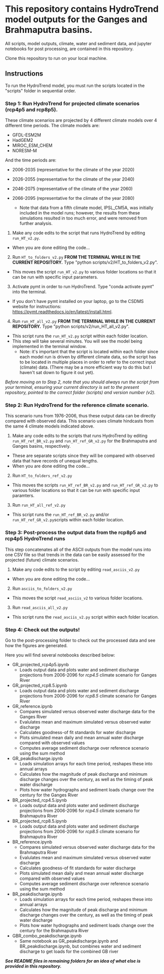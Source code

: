 # This repository contains HydroTrend model outputs for the Ganges and Brahmaputra basins.

All scripts, model outputs, climate, water and sediment data, and jupyter notebooks for post processing, are contained in this repository.

Clone this repository to run on your local machine.

## Instructions
To run the HydroTrend model, you must run the scripts located in the "scripts" folder in sequential order.

### Step 1: Run HydroTrend for projected climate scenarios (rcp4p5 and rcp8p5).
These climate scenarios are projected by 4 different climate models over 4 different time periods. The climate models are:
- GFDL-ESM2M
- HadGEM2
- MIROC_ESM_CHEM
- NORESM-M

And the time periods are:
- 2006-2035 (representative for the climate of the year 2020)
- 2026-2055 (representative for the climate of the year 2040)
- 2046-2075 (representative of the climate of the year 2060)
- 2066-2095 (representative for the climate of the year 2080)

  - Note that data from a fifth climate model, IPSL_CM5A, was initially included in the model runs; however, the results from these simulations resulted in too much error, and were removed from further analysis.

1. Make any code edits to the script that runs HydroTrend by editing `run_HT_v2.py`.
- When you are done editing the code...
2. Run `HT_to_folders_v2.py` **FROM THE TERMINAL WHILE IN THE CURRENT REPOSITORY.** Type "python scripts/v2/HT_to_folders_v2.py".
- This moves the script `run_HT_v2.py` to various folder locations so that it can be run with specific input parameters.
3. Activate pymt in order to run HydroTrend. Type "conda activate pymt" into the terminal.
- If you don't have pymt installed on your laptop, go to the CSDMS website for instructions: https://pymt.readthedocs.io/en/latest/install.html.
4. Run `run_HT_all_v2.py` **FROM THE TERMINAL WHILE IN THE CURRENT REPOSITORY.** Type "python scripts/v2/run_HT_all_v2.py".
- This script runs the `run_HT_v2.py` script within each folder location.
- This step will take several minutes. You will see the model being implemented in the terminal window.
    - Note: it's important that the script is located within each folder since each model run is driven by different climate data, so the script has to be located in multiple places in order to refer to the correct input (climate) data. (There may be a more efficient way to do this but I haven't sat down to figure it out yet).

*Before moving on to Step 2, note that you should always run the script from your terminal, ensuring your current directory is set to the present repository, pointed to the correct folder (scripts) and version number (v2).*

### Step 2: Run HydroTrend for the reference climate scenario.
This scenario runs from 1976-2006, thus these output data can be directly compared with observed data. This scenario uses climate hindcasts from the same 4 climate models indicated above.
1. Make any code edits to the scripts that runs HydroTrend by editing `run_HT_ref_BR_v2.py` and `run_HT_ref_GR_v2.py` for the Brahmaputra and Ganges basins, respectively.
- These are separate scripts since they will be compared with observed data that have records of unequal lengths.
- When you are done editing the code...
2. Run `HT_to_folders_ref_v2.py`
- This moves the scripts `run_HT_ref_BR_v2.py` and `run_HT_ref_GR_v2.py` to various folder locations so that it can be run with specific input paramters.
3. Run `run_HT_all_ref_v2.py`
- This script runs the `run_HT_ref_BR_v2.py` and/or `run_HT_ref_GR_v2.py`scripts within each folder location.

### Step 3: Post-process the output data from the rcp8p5 and rcp4p5 HydroTrend runs
This step concatenates all of the ASCII outputs from the model runs into one CSV file so that trends in the data can be easily assessed for the projected (future) climate scenarios.
1. Make any code edits to the script by editing `read_asciis_v2.py`
- When you are done editing the code...
2. Run `asciis_to_folders_v2.py`
- This moves the script `read_asciis_v2` to various folder locations.
3. Run `read_asciis_all_v2.py`
- This script runs the `read_asciis_v2.py` script within each folder location.

### Step 4: Check out the outputs!
Go to the post-processing folder to check out the processed data and see how the figures are generated.

Here you will find several notebooks described below:
- GR_projected_rcp4p5.ipynb
    - Loads output data and plots water and sediment discharge projections from 2006-2096 for *rcp4.5* climate scenario for Ganges River
- GR_projected_rcp8.5.ipynb
    - Loads output data and plots water and sediment discharge projections from 2006-2096 for *rcp8.5* climate scenario for Ganges River
- GR_reference.ipynb
    - Compares simulated versus observed water discharge data for the Ganges River
    - Evalulates mean and maximum simulated versus observed water discharge
    - Calculates goodness-of fit standards for water discharge
    - Plots simulated mean daily and mean annual water discharge compared with observed values
    - Computes average sediment discharge over reference scenario using the sum method
- GR_peakdischarge.ipynb
    - Loads simulation arrays for each time period, reshapes these into annual arrays
    - Calculates how the magnitude of peak discharge and minimum discharge changes over the century, as well as the timing of peak water discharge
    - Plots how water hydrographs and sediment loads change over the century for the Ganges River
- BR_projected_rcp4.5.ipynb
    - Loads output data and plots water and sediment discharge projections from 2006-2096 for *rcp4.5* climate scenario for Brahmaputra River
- BR_projected_rcp8.5.ipynb
    - Loads output data and plots water and sediment discharge projections from 2006-2096 for *rcp8.5* climate scenario for Brahmaputra River
- BR_reference.ipynb
    - Compares simulated versus observed water discharge data for the Brahmaputra River
    - Evalulates mean and maximum simulated versus observed water discharge
    - Calculates goodness-of fit standards for water discharge
    - Plots simulated mean daily and mean annual water discharge compared with observed values
    - Computes average sediment discharge over reference scenario using the sum method
- BR_peakdischarge.ipynb
    - Loads simulation arrays for each time period, reshapes these into annual arrays
    - Calculates how the magnitude of peak discharge and minimum discharge changes over the century, as well as the timing of peak water discharge
    - Plots how water hydrographs and sediment loads change over the century for the Brahmaputra River
- GBR_combo_peakdischarge.ipynb
    - Same notebook as GR_peakdischarge.ipynb and BR_peakdischarge.ipynb, but combines water and sediment discharge to get loads for the combined GB river
    
***See README files in remaining folders for an idea of what else is provided in this repository.***